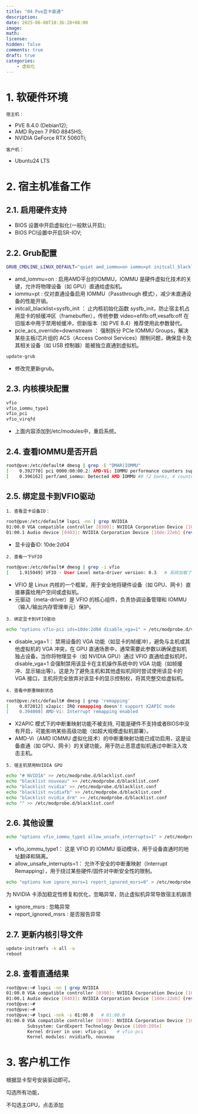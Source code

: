 ```yaml
---
title: "04 Pve显卡直通"
description: 
date: 2025-06-08T18:36:28+08:00
image: 
math: 
license: 
hidden: false
comments: true
draft: true
categories:
    - 虚拟化
---
```


# 1. 软硬件环境
`宿主机：  `    
- PVE 8.4.0 (Debian12);     
- AMD Ryzen 7 PRO 8845HS;     
- NVIDIA GeForce RTX 5060Ti;     

`客户机： `  
- Ubuntu24 LTS   

# 2. 宿主机准备工作
## 2.1. 启用硬件支持  
- BIOS 设置中开启虚拟化(一般默认开启);   
- BIOS PCI设置中开启SR-IOV;   

## 2.2. Grub配置

```bash
GRUB_CMDLINE_LINUX_DEFAULT="quiet amd_iommu=on iommu=pt initcall_blacklist=sysfb_init pcie_acs_override=downstream"
```
- amd_iommu=on : 启用AMD平台的IOMMU，IOMMU 是硬件虚拟化技术的关键，允许将物理设备（如 GPU）直通给虚拟机。   
- iommu=pt :     仅对直通设备启用 IOMMU（Passthrough 模式），减少未直通设备的性能开销。   
- initcall_blacklist=sysfb_init ： 止内核初始化函数 sysfb_init，防止宿主机占用显卡的帧缓冲区（framebuffer），传统参数 video=efifb:off,vesafb:off 在旧版本中用于禁用帧缓冲，但新版本（如 PVE 8.4）推荐使用此参数替代。   
- pcie_acs_override=downstream ： 强制拆分 PCIe IOMMU Groups，解决某些主板/芯片组的 ACS（Access Control Services）限制问题，确保显卡及其相关设备（如 USB 控制器）能被独立直通到虚拟机。

```bash
update-grub
```
- 修改完更新grub。  

## 2.3. 内核模块配置
```bash
vfio
vfio_iommu_type1
vfio_pci
vfio_virqfd
```
- 上面内容添加到/etc/modules中，重启系统。   



## 2.4. 查看IOMMU是否开启
```bash
root@pve:/etc/default# dmesg | grep -E "DMAR|IOMMU"
[    0.392770] pci 0000:00:00.2: AMD-Vi: IOMMU performance counters supported
[    0.396162] perf/amd_iommu: Detected AMD IOMMU #0 (2 banks, 4 counters/bank).
```

## 2.5. 绑定显卡到VFIO驱动
`1. 查看显卡设备ID：`       
```bash
root@pve:/etc/default# lspci -nn | grep NVIDIA
01:00.0 VGA compatible controller [0300]: NVIDIA Corporation Device [10de:2d04] (rev a1)
01:00.1 Audio device [0403]: NVIDIA Corporation Device [10de:22eb] (rev a1)
```
- 显卡设备ID:  10de:2d04   

`2. 查看一下VFIO`     
```bash
root@pve:/etc/default# dmesg | grep -i vfio      
[    1.915949] VFIO - User Level meta-driver version: 0.3   # 系统加载了 VFIO 的用户空间元驱动（vfio），版本为 0.3。
```
- VFIO 是 Linux 内核的一个框架，用于安全地将硬件设备（如 GPU、网卡）直接暴露给用户空间或虚拟机。    
- 元驱动（meta-driver）是 VFIO 的核心组件，负责协调设备管理和 IOMMU（输入/输出内存管理单元）保护。   

`3. 绑定显卡到VFIO驱动`  
```bash
echo "options vfio-pci ids=10de:2d04 disable_vga=1" > /etc/modprobe.d/vfio.conf
```
- disable_vga=1： 禁用设备的 VGA 功能（如显卡的帧缓冲），避免与主机或其他虚拟机的 VGA 冲突，在 GPU 直通场景中，通常需要此参数以确保虚拟机独占设备。当你将物理显卡（如 NVIDIA GPU）通过 VFIO 直通给虚拟机时，disable_vga=1 会强制禁用该显卡在主机操作系统中的 VGA 功能（如帧缓冲、显示输出等）。这是为了避免主机和其他虚拟机同时尝试使用该显卡的 VGA 接口，主机将完全放弃对该显卡的显示控制权，将其完整交给虚拟机。   

`4. 查看中断重映射状态`  
```bash  
root@pve:/etc/default# dmesg | grep 'remapping'  
[    0.072012] x2apic: IRQ remapping doesn't support X2APIC mode
[    0.394008] AMD-Vi: Interrupt remapping enabled
```
- X2APIC 模式下的中断重映射功能不被支持, 可能是硬件不支持或者BIOS中没有开启，可能影响某些高级功能（如超大规模虚拟机部署）。     
- AMD-Vi（AMD IOMMU 虚拟化技术）的中断重映射功能已成功启用，这是设备直通（如 GPU、网卡）的关键功能，用于防止恶意虚拟机通过中断注入攻击主机。  

`5. 宿主机禁用NVIDIA GPU`   
```bash
echo "# NVIDIA" >> /etc/modprobe.d/blacklist.conf 
echo "blacklist nouveau" >> /etc/modprobe.d/blacklist.conf 
echo "blacklist nvidia" >> /etc/modprobe.d/blacklist.conf 
echo "blacklist nvidiafb" >> /etc/modprobe.d/blacklist.conf
echo "blacklist nvidia_drm" >> /etc/modprobe.d/blacklist.conf
echo "" >> /etc/modprobe.d/blacklist.conf
```

## 2.6. 其他设置
```bash
echo "options vfio_iommu_type1 allow_unsafe_interrupts=1" > /etc/modprobe.d/iommu_unsafe_interrupts.conf
```
- vfio_iommu_type1： 这是 VFIO 的 IOMMU 驱动模块，用于设备直通时的地址翻译和隔离。    
- allow_unsafe_interrupts=1： 允许不安全的中断重映射（Interrupt Remapping），用于绕过某些硬件/固件对中断安全性的限制。   


```bash
echo "options kvm ignore_msrs=1 report_ignored_msrs=0" > /etc/modprobe.d/kvm.conf
```
为 NVIDIA 卡添加稳定性修复和优化，忽略异常，防止虚拟机异常导致宿主机崩溃
- ignore_msrs             :   忽略异常
- report_ignored_msrs     :   是否报告异常

## 2.7. 更新内核引导文件
```bash
update-initramfs -k all -u
reboot
```

## 2.8. 查看直通结果
```bash
root@pve:~# lspci -nn | grep NVIDIA
01:00.0 VGA compatible controller [0300]: NVIDIA Corporation Device [10de:2d04] (rev a1) # 01:00.0
01:00.1 Audio device [0403]: NVIDIA Corporation Device [10de:22eb] (rev a1)
root@pve:~# 
root@pve:~# 
root@pve:~# lspci -nnk -s 01:00.0   # 01:00.0
01:00.0 VGA compatible controller [0300]: NVIDIA Corporation Device [10de:2d04] (rev a1)
        Subsystem: CardExpert Technology Device [10b0:205e]
        Kernel driver in use: vfio-pci    # vfio-pci
        Kernel modules: nvidiafb, nouveau
```

# 3. 客户机工作

根据显卡型号安装驱动即可。

勾选所有功能，

不勾选主GPU，点击添加
